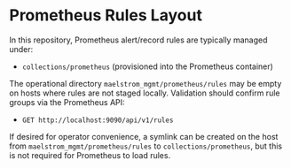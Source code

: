 # Prometheus Rules Layout

In this repository, Prometheus alert/record rules are typically managed under:

- `collections/prometheus` (provisioned into the Prometheus container)

The operational directory `maelstrom_mgmt/prometheus/rules` may be empty on hosts where rules are not staged locally. Validation should confirm rule groups via the Prometheus API:

- `GET http://localhost:9090/api/v1/rules`

If desired for operator convenience, a symlink can be created on the host from `maelstrom_mgmt/prometheus/rules` to `collections/prometheus`, but this is not required for Prometheus to load rules.

